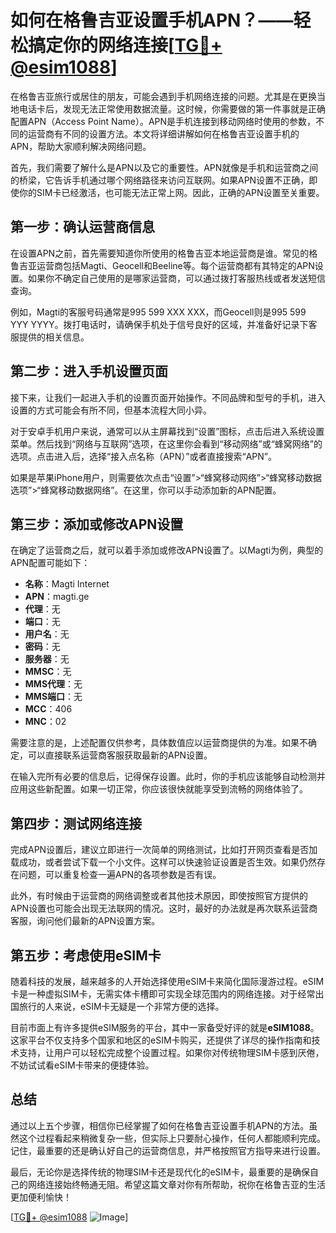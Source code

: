 # 如何在格鲁吉亚设置手机APN？——轻松搞定你的网络连接[[TG💪+ @esim1088](https://t.me/s/esim1088)]

在格鲁吉亚旅行或居住的朋友，可能会遇到手机网络连接的问题。尤其是在更换当地电话卡后，发现无法正常使用数据流量。这时候，你需要做的第一件事就是正确配置APN（Access Point Name）。APN是手机连接到移动网络时使用的参数，不同的运营商有不同的设置方法。本文将详细讲解如何在格鲁吉亚设置手机的APN，帮助大家顺利解决网络问题。

首先，我们需要了解什么是APN以及它的重要性。APN就像是手机和运营商之间的桥梁，它告诉手机通过哪个网络路径来访问互联网。如果APN设置不正确，即使你的SIM卡已经激活，也可能无法正常上网。因此，正确的APN设置至关重要。

## **第一步：确认运营商信息**

在设置APN之前，首先需要知道你所使用的格鲁吉亚本地运营商是谁。常见的格鲁吉亚运营商包括Magti、Geocell和Beeline等。每个运营商都有其特定的APN设置。如果你不确定自己使用的是哪家运营商，可以通过拨打客服热线或者发送短信查询。

例如，Magti的客服号码通常是995 599 XXX XXX，而Geocell则是995 599 YYY YYYY。拨打电话时，请确保手机处于信号良好的区域，并准备好记录下客服提供的相关信息。

## **第二步：进入手机设置页面**

接下来，让我们一起进入手机的设置页面开始操作。不同品牌和型号的手机，进入设置的方式可能会有所不同，但基本流程大同小异。

对于安卓手机用户来说，通常可以从主屏幕找到“设置”图标，点击后进入系统设置菜单。然后找到“网络与互联网”选项，在这里你会看到“移动网络”或“蜂窝网络”的选项。点击进入后，选择“接入点名称（APN）”或者直接搜索“APN”。

如果是苹果iPhone用户，则需要依次点击“设置”>“蜂窝移动网络”>“蜂窝移动数据选项”>“蜂窝移动数据网络”。在这里，你可以手动添加新的APN配置。

## **第三步：添加或修改APN设置**

在确定了运营商之后，就可以着手添加或修改APN设置了。以Magti为例，典型的APN配置可能如下：

- **名称**：Magti Internet  
- **APN**：magti.ge  
- **代理**：无  
- **端口**：无  
- **用户名**：无  
- **密码**：无  
- **服务器**：无  
- **MMSC**：无  
- **MMS代理**：无  
- **MMS端口**：无  
- **MCC**：406  
- **MNC**：02  

需要注意的是，上述配置仅供参考，具体数值应以运营商提供的为准。如果不确定，可以直接联系运营商客服获取最新的APN设置。

在输入完所有必要的信息后，记得保存设置。此时，你的手机应该能够自动检测并应用这些新配置。如果一切正常，你应该很快就能享受到流畅的网络体验了。

## **第四步：测试网络连接**

完成APN设置后，建议立即进行一次简单的网络测试，比如打开网页查看是否加载成功，或者尝试下载一个小文件。这样可以快速验证设置是否生效。如果仍然存在问题，可以重复检查一遍APN的各项参数是否有误。

此外，有时候由于运营商的网络调整或者其他技术原因，即使按照官方提供的APN设置也可能会出现无法联网的情况。这时，最好的办法就是再次联系运营商客服，询问他们最新的APN设置方案。

## **第五步：考虑使用eSIM卡**

随着科技的发展，越来越多的人开始选择使用eSIM卡来简化国际漫游过程。eSIM卡是一种虚拟SIM卡，无需实体卡槽即可实现全球范围内的网络连接。对于经常出国旅行的人来说，eSIM卡无疑是一个非常方便的选择。

目前市面上有许多提供eSIM服务的平台，其中一家备受好评的就是**eSIM1088**。这家平台不仅支持多个国家和地区的eSIM卡购买，还提供了详尽的操作指南和技术支持，让用户可以轻松完成整个设置过程。如果你对传统物理SIM卡感到厌倦，不妨试试看eSIM卡带来的便捷体验。

## **总结**

通过以上五个步骤，相信你已经掌握了如何在格鲁吉亚设置手机APN的方法。虽然这个过程看起来稍微复杂一些，但实际上只要耐心操作，任何人都能顺利完成。记住，最重要的还是确认好自己的运营商信息，并严格按照官方指导来进行设置。

最后，无论你是选择传统的物理SIM卡还是现代化的eSIM卡，最重要的是确保自己的网络连接始终畅通无阻。希望这篇文章对你有所帮助，祝你在格鲁吉亚的生活更加便利愉快！

[[TG💪+ @esim1088](https://t.me/s/esim1088) ![Image](https://i.postimg.cc/4NQfJmqS/Snipaste-2025-05-13-00-14-12.png)]